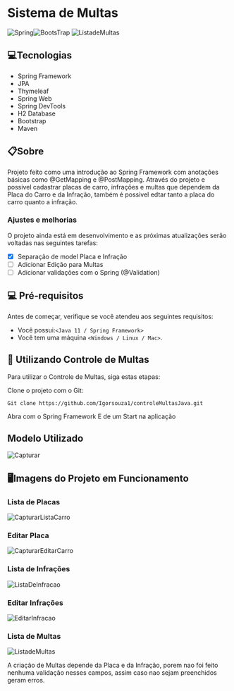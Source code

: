 # Sistema de Multas
![Spring](https://img.shields.io/badge/Spring-6DB33F?style=for-the-badge&logo=spring&logoColor=white)![BootsTrap](https://img.shields.io/badge/Bootstrap-563D7C?style=for-the-badge&logo=bootstrap&logoColor=white)
![ListadeMultas](https://user-images.githubusercontent.com/71149968/163076627-4987986c-feb6-48b0-b521-2efb0a9eac01.PNG)


## 💻Tecnologias
  - Spring Framework
  - JPA
  - Thymeleaf
  - Spring Web
  - Spring DevTools
  - H2 Database
  - Bootstrap
  - Maven

## 📋Sobre
  Projeto feito como uma introdução ao Spring Framework com anotações básicas como @GetMapping e @PostMapping. Através do projeto e possivel cadastrar placas de carro, infrações e multas que dependem da Placa do Carro e da Infração, também é possivel edtar tanto a placa do carro quanto a infração.
 
### Ajustes e melhorias
O projeto ainda está em desenvolvimento e as próximas atualizações serão voltadas nas seguintes tarefas:

- [x] Separação de model Placa e Infração
- [ ] Adicionar Edição para Multas
- [ ] Adicionar validações com o Spring (@Validation)

## 💻 Pré-requisitos

Antes de começar, verifique se você atendeu aos seguintes requisitos:

* Você possui:`<Java 11 / Spring Framework>`
* Você tem uma máquina `<Windows / Linux / Mac>`.

## 🚀 Utilizando Controle de Multas

Para utilizar o Controle de Multas, siga estas etapas:

Clone o projeto com o Git:
```
Git clone https://github.com/Igorsouza1/controleMultasJava.git
```
Abra com o Spring Framework
E de um Start na aplicação

 
## Modelo Utilizado
![Capturar](https://user-images.githubusercontent.com/71149968/163076889-dd8ab498-9cfb-47c4-9639-1dfe1df42cd6.PNG)

  
## 🖥️Imagens do Projeto em Funcionamento
  ### Lista de Placas
![CapturarListaCarro](https://user-images.githubusercontent.com/71149968/163076518-8b6d0a7d-1239-4f0b-8e77-9b98a2207af4.PNG)
  
  ### Editar Placa
![CapturarEditarCarro](https://user-images.githubusercontent.com/71149968/163076568-b0d02718-bdc8-42f8-a1bd-967761d4476e.PNG)
 
  ### Lista de Infrações
![ListaDeInfracao](https://user-images.githubusercontent.com/71149968/163076590-f647e7ce-02d0-4f6f-86ad-2c55009448e2.PNG)

  ### Editar Infrações
![EditarInfracao](https://user-images.githubusercontent.com/71149968/163076608-d64e5402-bb97-4dee-bbdb-e51495be540a.PNG)
 
  ### Lista de Multas
![ListadeMultas](https://user-images.githubusercontent.com/71149968/163076627-4987986c-feb6-48b0-b521-2efb0a9eac01.PNG)

  A criação de Multas depende da Placa e da Infração, porem nao foi feito nenhuma validação nesses campos, assim caso nao sejam preenchidos geram erros.

